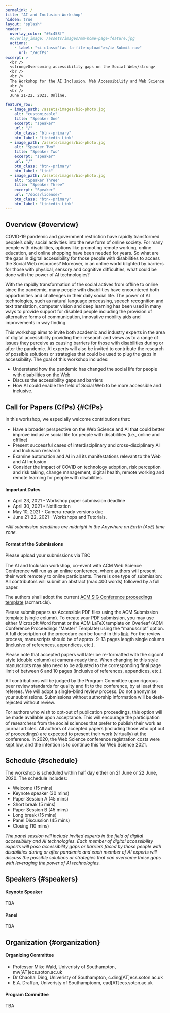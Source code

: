 ```yaml
---
permalink: /
title: "AI and Inclusion Workshop"
hidden: true
layout: "splash"
header:
  overlay_color: "#5c458f"
  #overlay_image: /assets/images/mm-home-page-feature.jpg
  actions:
    - label: "<i class='fas fa-file-upload'></i> Submit now"
      url: "/#CfPs"
excerpt: >
  <br />
  <strong>Overcoming accessibility gaps on the Social Web</strong>
  <br />
  <br />
  The Workshop for the AI Inclusion, Web Accessibility and Web Science community @ <a href="https://websci21.webscience.org">WebSci'21</a>
  <br />
  <br />
  June 21-22, 2021. Online.

feature_row:
  - image_path: /assets/images/bio-photo.jpg
    alt: "customizable"
    title: "Speaker One"
    excerpt: "speaker"
    url: "/"
    btn_class: "btn--primary"
    btn_label: "Linkedin Link"
  - image_path: /assets/images/bio-photo.jpg
    alt: "Speaker Two"
    title: "Speaker Two"
    excerpt: "speaker"
    url: "/"
    btn_class: "btn--primary"
    btn_label: "Link"
  - image_path: /assets/images/bio-photo.jpg
    alt: "Speaker Three"
    title: "Speaker Three"
    excerpt: "Speaker"
    url: "/docs/license/"
    btn_class: "btn--primary"
    btn_label: "Linkedin Link"
---
```


## Overview {#overview}

COVID-19 pandemic and government restriction have rapidly transformed people’s daily social activities into the new form of online society. For many people with disabilities, options like promoting remote working, online education, and online shopping have been needed for years. So what are the gaps in digital accessibility for those people with disabilities to access the Social Web resources? Moreover, in an online world blighted by barriers for those with physical, sensory and cognitive difficulties, what could be done with the power of AI technologies?

With the rapidly transformation of the social actives from offline to online since the pandemic, many people with disabilities have encountered both opportunities and challenges in their daily social life. The power of AI technologies, such as natural language processing, speech recognition and text translation, computer vision and deep learning has been used in many ways to provide support for disabled people including the provision of alternative forms of communication, innovative mobility aids and improvements in way finding.

This workshop aims to invite both academic and industry experts in the area of digital accessibility providing their research and views as to a range of issues they perceive as causing barriers for those with disabilities during or after the pandemic. AI experts will also be invited to contribute the research of possible solutions or strategies that could be used to plug the gaps in accessibility. The goal of this workshop includes:

- Understand how the pandemic has changed the social life for people with disabilities on the Web
- Discuss the accessibility gaps and barriers
- How AI could enable the field of Social Web to be more accessible and inclusive.

## Call for Papers (CfPs) {#CfPs}

In this workshop, we especially welcome contributions that:

- Have a broader perspective on the Web Science and AI that could better improve inclusive social life for people with disabilities (i.e., online and offline)
- Present successful cases of interdisciplinary and cross-disciplinary AI and Inclusion research
- Examine automation and AI in all its manifestations relevant to the Web and AI Inclusion
- Consider the impact of COVID on technology adoption, risk perception and risk taking, change management, digital health, remote working and remote learning for people with disabilities.

#### Important Dates

- April 23, 2021 - Workshop paper submission deadline
- April 30, 2021 - Notification
- May 10, 2021 - Camera-ready versions due
- June 21-22, 2021 - Workshops and Tutorials.

_\*All submission deadlines are midnight in the Anywhere on Earth (AoE) time zone._

#### Format of the Submissions

Please upload your submissions via TBC

The AI and Inclusion workshop, co-event with ACM Web Science Conference will run as an online conference, where authors will present their work remotely to online participants. There is one type of submission: All contributors will submit an abstract (max 400 words) followed by a full paper.

The authors shall adopt the current [ACM SIG Conference proceedings template](https://www.acm.org/publications/taps/word-template-workflow) (acmart.cls).

Please submit papers as Accessible PDF files using the ACM Submission template (single column). To create your PDF submission, you may use either Microsoft Word format or the ACM LaTeX template on Overleaf (ACM Conference Proceedings “Master” Template) using the “manuscript” option. A full description of the procedure can be found in this [link](https://www.acm.org/publications/taps/word-template-workflow). For the review process, manuscripts should be of approx. 9-13 pages length single column (inclusive of references, appendices, etc.).

Please note that accepted papers will later be re-formatted with the sigconf style (double column) at camera-ready time. When changing to this style manuscripts may also need to be adjusted to the corresponding final page limit of between 6 and 10 pages (inclusive of references, appendices, etc.).

All contributions will be judged by the Program Committee upon rigorous peer review standards for quality and fit to the conference, by at least three referees. We will adopt a single-blind review process. Do not anonymise your submissions. Submissions without authorship information will be desk-rejected without review.

For authors who wish to opt-out of publication proceedings, this option will be made available upon acceptance. This will encourage the participation of researchers from the social sciences that prefer to publish their work as journal articles. All authors of accepted papers (including those who opt out of proceedings) are expected to present their work (virtually) at the conference. In 2020, the Web Science conference registration costs were kept low, and the intention is to continue this for Web Science 2021.

## Schedule {#schedule}

The workshop is scheduled within half day either on 21 June or 22 June, 2020. The schedule includes:

- Welcome (15 mins)
- Keynote speaker (30 mins)
- Paper Session A (45 mins)
- Short break (5 mins)
- Paper Session B (45 mins)
- Long break (15 mins)
- Panel Discussion (45 mins)
- Closing (10 mins)

_The panel session will include invited experts in the field of digital accessibility and AI technologies. Each member of digital accessibility experts will pose accessibility gaps or barriers faced by those people with disabilities during or after pandemic and each member of AI experts will discuss the possible solutions or strategies that can overcome these gaps with leveraging the power of AI technologies._

## Speakers {#speakers}

#### Keynote Speaker

TBA

#### Panel

TBA

## Organization {#organization}

#### Organizing Committee

- Professor Mike Wald, Univeristy of Southampton, mw[AT]ecs.soton.ac.uk
- Dr Chaohai Ding, Univeristy of Southampton, c.ding[AT]ecs.soton.ac.uk
- E.A. Draffan, Univeristy of Southamptonm, ead[AT]ecs.soton.ac.uk

#### Program Committee

TBA
